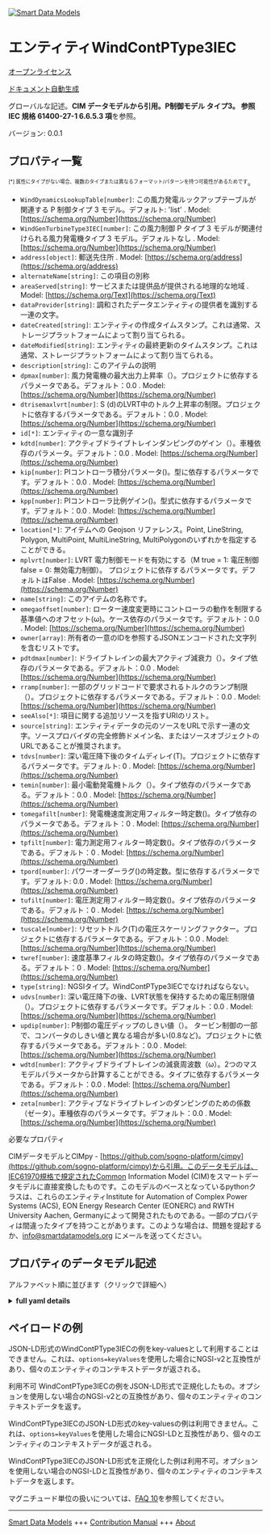<!-- 10-Header -->  
[![Smart Data Models](https://smartdatamodels.org/wp-content/uploads/2022/01/SmartDataModels_logo.png "Logo")](https://smartdatamodels.org)  
エンティティWindContPType3IEC  
=======================<!-- /10-Header -->  
<!-- 15-License -->  
[オープンライセンス](https://github.com/smart-data-models//dataModel.EnergyCIM/blob/master/WindContPType3IEC/LICENSE.md)  
[ドキュメント自動生成](https://docs.google.com/presentation/d/e/2PACX-1vTs-Ng5dIAwkg91oTTUdt8ua7woBXhPnwavZ0FxgR8BsAI_Ek3C5q97Nd94HS8KhP-r_quD4H0fgyt3/pub?start=false&loop=false&delayms=3000#slide=id.gb715ace035_0_60)  
<!-- /15-License -->  
<!-- 20-Description -->  
グローバルな記述。**CIM データモデルから引用。P制御モデル タイプ3。  参照IEC 規格 61400-27-1 6.6.5.3 項**を参照。  
バージョン: 0.0.1  
<!-- /20-Description -->  
<!-- 30-PropertiesList -->  

## プロパティ一覧  

<sup><sub>[*] 属性にタイプがない場合、複数のタイプまたは異なるフォーマット/パターンを持つ可能性があるためです</sub></sup>。  
- `WindDynamicsLookupTable[number]`: この風力発電ルックアップテーブルが関連する P 制御タイプ 3 モデル。デフォルト: 'list'  . Model: [https://schema.org/Number](https://schema.org/Number)- `WindGenTurbineType3IEC[number]`: この風力制御 P タイプ 3 モデルが関連付けられる風力発電機タイプ 3 モデル。デフォルトなし  . Model: [https://schema.org/Number](https://schema.org/Number)- `address[object]`: 郵送先住所  . Model: [https://schema.org/address](https://schema.org/address)- `alternateName[string]`: この項目の別称  - `areaServed[string]`: サービスまたは提供品が提供される地理的な地域  . Model: [https://schema.org/Text](https://schema.org/Text)- `dataProvider[string]`: 調和されたデータエンティティの提供者を識別する一連の文字。  - `dateCreated[string]`: エンティティの作成タイムスタンプ。これは通常、ストレージプラットフォームによって割り当てられる。  - `dateModified[string]`: エンティティの最終更新のタイムスタンプ。これは通常、ストレージプラットフォームによって割り当てられる。  - `description[string]`: このアイテムの説明  - `dpmax[number]`: 風力発電機の最大出力上昇率（）。プロジェクトに依存するパラメータである。デフォルト：0.0  . Model: [https://schema.org/Number](https://schema.org/Number)- `dtrisemaxlvrt[number]`: S (d)のLVRT中のトルク上昇率の制限。プロジェクトに依存するパラメータである。デフォルト：0.0  . Model: [https://schema.org/Number](https://schema.org/Number)- `id[*]`: エンティティの一意な識別子  - `kdtd[number]`: アクティブドライブトレインダンピングのゲイン（）。車種依存のパラメータ。デフォルト：0.0  . Model: [https://schema.org/Number](https://schema.org/Number)- `kip[number]`: PIコントローラ積分パラメータ()。型に依存するパラメータです。デフォルト：0.0  . Model: [https://schema.org/Number](https://schema.org/Number)- `kpp[number]`: PIコントローラ比例ゲイン()。型式に依存するパラメータです。デフォルト：0.0  . Model: [https://schema.org/Number](https://schema.org/Number)- `location[*]`: アイテムへの Geojson リファレンス。Point, LineString, Polygon, MultiPoint, MultiLineString, MultiPolygonのいずれかを指定することができる。  - `mplvrt[number]`: LVRT 電力制御モードを有効にする（M true = 1: 電圧制御 false = 0: 無効電力制御）。  プロジェクトに依存するパラメータです。デフォルトはFalse  . Model: [https://schema.org/Number](https://schema.org/Number)- `name[string]`: このアイテムの名称です。  - `omegaoffset[number]`: ローター速度変更時にコントローラの動作を制限する基準値へのオフセット(ω)。ケース依存のパラメータです。デフォルト：0.0  . Model: [https://schema.org/Number](https://schema.org/Number)- `owner[array]`: 所有者の一意のIDを参照するJSONエンコードされた文字列を含むリストです。  - `pdtdmax[number]`: ドライブトレインの最大アクティブ減衰力（）。タイプ依存のパラメータである。デフォルト：0.0  . Model: [https://schema.org/Number](https://schema.org/Number)- `rramp[number]`: 一部のグリッドコードで要求されるトルクのランプ制限（）。プロジェクトに依存するパラメータである。デフォルト：0.0  . Model: [https://schema.org/Number](https://schema.org/Number)- `seeAlso[*]`: 項目に関する追加リソースを指すURIのリスト。  - `source[string]`: エンティティデータの元のソースをURLで示す一連の文字。ソースプロバイダの完全修飾ドメイン名、またはソースオブジェクトのURLであることが推奨されます。  - `tdvs[number]`: 深い電圧降下後のタイムディレイ(T)。プロジェクトに依存するパラメータです。デフォルト: 0  . Model: [https://schema.org/Number](https://schema.org/Number)- `temin[number]`: 最小電動発電機トルク（）。タイプ依存のパラメータである。デフォルト：0.0  . Model: [https://schema.org/Number](https://schema.org/Number)- `tomegafilt[number]`: 発電機速度測定用フィルター時定数()。タイプ依存のパラメータである。デフォルト：0  . Model: [https://schema.org/Number](https://schema.org/Number)- `tpfilt[number]`: 電力測定用フィルター時定数()。タイプ依存のパラメータである。デフォルト：0  . Model: [https://schema.org/Number](https://schema.org/Number)- `tpord[number]`: パワーオーダーラグ()の時定数。型に依存するパラメータです。デフォルト: 0.0  . Model: [https://schema.org/Number](https://schema.org/Number)- `tufilt[number]`: 電圧測定用フィルター時定数()。タイプ依存のパラメータである。デフォルト：0  . Model: [https://schema.org/Number](https://schema.org/Number)- `tuscale[number]`: リセットトルク(T)の電圧スケーリングファクター。プロジェクトに依存するパラメータである。デフォルト：0.0  . Model: [https://schema.org/Number](https://schema.org/Number)- `twref[number]`: 速度基準フィルタの時定数()。タイプ依存のパラメータである。デフォルト：0  . Model: [https://schema.org/Number](https://schema.org/Number)- `type[string]`: NGSIタイプ。WindContPType3IECでなければならない。  - `udvs[number]`: 深い電圧降下の後、LVRT状態を保持するための電圧制限値（）。プロジェクトに依存するパラメータです。デフォルト：0.0  . Model: [https://schema.org/Number](https://schema.org/Number)- `updip[number]`: P制御の電圧ディップのしきい値（）。  タービン制御の一部で、コンバータのしきい値と異なる場合が多い(0.8など)。プロジェクトに依存するパラメータである。デフォルト：0.0  . Model: [https://schema.org/Number](https://schema.org/Number)- `wdtd[number]`: アクティブドライブトレインの減衰周波数（ω）。2つのマスモデルパラメータから計算することができる。タイプに依存するパラメータである。デフォルト：0.0  . Model: [https://schema.org/Number](https://schema.org/Number)- `zeta[number]`: アクティブなドライブトレインのダンピングのための係数（ゼータ）。車種依存のパラメータです。デフォルト：0.0  . Model: [https://schema.org/Number](https://schema.org/Number)<!-- /30-PropertiesList -->  
<!-- 35-RequiredProperties -->  
必要なプロパティ  
<!-- /35-RequiredProperties -->  
<!-- 40-RequiredProperties -->  
CIMデータモデルとCIMpy - [https://github.com/sogno-platform/cimpy](https://github.com/sogno-platform/cimpy)から引用。このデータモデルは、IEC61970規格で規定されたCommon Information Model (CIM)をスマートデータモデルに直接変換したものです。このモデルのベースとなっているpythonクラスは、これらのエンティティInstitute for Automation of Complex Power Systems (ACS), EON Energy Research Center (EONERC) and RWTH University Aachen, Germanyによって開発されたものである。一部のプロパティは間違ったタイプを持つことがあります。このような場合は、問題を提起するか、info@smartdatamodels.org にメールを送ってください。  
<!-- /40-RequiredProperties -->  
<!-- 50-DataModelHeader -->  
## プロパティのデータモデル記述  
アルファベット順に並びます（クリックで詳細へ）  
<!-- /50-DataModelHeader -->  
<!-- 60-ModelYaml -->  
<details><summary><strong>full yaml details</strong></summary>    
```yaml  
WindContPType3IEC:    
  description: 'Adapted from CIM data models. P control model Type 3.  Reference: IEC Standard 61400-27-1 Section 6.6.5.3.'    
  properties:    
    WindDynamicsLookupTable:    
      description: 'The P control type 3 model with which this wind dynamics lookup table is associated. Default: ''list'''    
      type: number    
      x-ngsi:    
        model: https://schema.org/Number    
        type: Property    
    WindGenTurbineType3IEC:    
      description: 'Wind turbine type 3 model with which this Wind control P type 3 model is associated. Default: None'    
      type: number    
      x-ngsi:    
        model: https://schema.org/Number    
        type: Property    
    address:    
      description: 'The mailing address'    
      properties:    
        addressCountry:    
          description: 'Property. The country. For example, Spain. Model:''https://schema.org/addressCountry'''    
          type: string    
        addressLocality:    
          description: 'Property. The locality in which the street address is, and which is in the region. Model:''https://schema.org/addressLocality'''    
          type: string    
        addressRegion:    
          description: 'Property. The region in which the locality is, and which is in the country. Model:''https://schema.org/addressRegion'''    
          type: string    
        postOfficeBoxNumber:    
          description: 'Property. The post office box number for PO box addresses. For example, 03578. Model:''https://schema.org/postOfficeBoxNumber'''    
          type: string    
        postalCode:    
          description: 'Property. The postal code. For example, 24004. Model:''https://schema.org/https://schema.org/postalCode'''    
          type: string    
        streetAddress:    
          description: 'Property. The street address. Model:''https://schema.org/streetAddress'''    
          type: string    
      type: object    
      x-ngsi:    
        model: https://schema.org/address    
        type: Property    
    alternateName:    
      description: 'An alternative name for this item'    
      type: string    
      x-ngsi:    
        type: Property    
    areaServed:    
      description: 'The geographic area where a service or offered item is provided'    
      type: string    
      x-ngsi:    
        model: https://schema.org/Text    
        type: Property    
    dataProvider:    
      description: 'A sequence of characters identifying the provider of the harmonised data entity.'    
      type: string    
      x-ngsi:    
        type: Property    
    dateCreated:    
      description: 'Entity creation timestamp. This will usually be allocated by the storage platform.'    
      format: date-time    
      type: string    
      x-ngsi:    
        type: Property    
    dateModified:    
      description: 'Timestamp of the last modification of the entity. This will usually be allocated by the storage platform.'    
      format: date-time    
      type: string    
      x-ngsi:    
        type: Property    
    description:    
      description: 'A description of this item'    
      type: string    
      x-ngsi:    
        type: Property    
    dpmax:    
      description: 'Maximum wind turbine power ramp rate (). It is project dependent parameter. Default: 0.0'    
      type: number    
      x-ngsi:    
        model: https://schema.org/Number    
        type: Property    
    dtrisemaxlvrt:    
      description: 'Limitation of torque rise rate during LVRT for S (d). It is project dependent parameter. Default: 0.0'    
      type: number    
      x-ngsi:    
        model: https://schema.org/Number    
        type: Property    
    id:    
      anyOf: &windcontptype3iec_-_properties_-_owner_-_items_-_anyof    
        - description: 'Property. Identifier format of any NGSI entity'    
          maxLength: 256    
          minLength: 1    
          pattern: ^[\w\-\.\{\}\$\+\*\[\]`|~^@!,:\\]+$    
          type: string    
        - description: 'Property. Identifier format of any NGSI entity'    
          format: uri    
          type: string    
      description: 'Unique identifier of the entity'    
      x-ngsi:    
        type: Property    
    kdtd:    
      description: 'Gain for active drive train damping (). It is type dependent parameter. Default: 0.0'    
      type: number    
      x-ngsi:    
        model: https://schema.org/Number    
        type: Property    
    kip:    
      description: 'PI controller integration parameter (). It is type dependent parameter. Default: 0.0'    
      type: number    
      x-ngsi:    
        model: https://schema.org/Number    
        type: Property    
    kpp:    
      description: 'PI controller proportional gain (). It is type dependent parameter. Default: 0.0'    
      type: number    
      x-ngsi:    
        model: https://schema.org/Number    
        type: Property    
    location:    
      description: 'Geojson reference to the item. It can be Point, LineString, Polygon, MultiPoint, MultiLineString or MultiPolygon'    
      oneOf:    
        - description: 'GeoProperty. Geojson reference to the item. Point'    
          properties:    
            bbox:    
              items:    
                type: number    
              minItems: 4    
              type: array    
            coordinates:    
              items:    
                type: number    
              minItems: 2    
              type: array    
            type:    
              enum:    
                - Point    
              type: string    
          required:    
            - type    
            - coordinates    
          title: 'GeoJSON Point'    
          type: object    
        - description: 'GeoProperty. Geojson reference to the item. LineString'    
          properties:    
            bbox:    
              items:    
                type: number    
              minItems: 4    
              type: array    
            coordinates:    
              items:    
                items:    
                  type: number    
                minItems: 2    
                type: array    
              minItems: 2    
              type: array    
            type:    
              enum:    
                - LineString    
              type: string    
          required:    
            - type    
            - coordinates    
          title: 'GeoJSON LineString'    
          type: object    
        - description: 'GeoProperty. Geojson reference to the item. Polygon'    
          properties:    
            bbox:    
              items:    
                type: number    
              minItems: 4    
              type: array    
            coordinates:    
              items:    
                items:    
                  items:    
                    type: number    
                  minItems: 2    
                  type: array    
                minItems: 4    
                type: array    
              type: array    
            type:    
              enum:    
                - Polygon    
              type: string    
          required:    
            - type    
            - coordinates    
          title: 'GeoJSON Polygon'    
          type: object    
        - description: 'GeoProperty. Geojson reference to the item. MultiPoint'    
          properties:    
            bbox:    
              items:    
                type: number    
              minItems: 4    
              type: array    
            coordinates:    
              items:    
                items:    
                  type: number    
                minItems: 2    
                type: array    
              type: array    
            type:    
              enum:    
                - MultiPoint    
              type: string    
          required:    
            - type    
            - coordinates    
          title: 'GeoJSON MultiPoint'    
          type: object    
        - description: 'GeoProperty. Geojson reference to the item. MultiLineString'    
          properties:    
            bbox:    
              items:    
                type: number    
              minItems: 4    
              type: array    
            coordinates:    
              items:    
                items:    
                  items:    
                    type: number    
                  minItems: 2    
                  type: array    
                minItems: 2    
                type: array    
              type: array    
            type:    
              enum:    
                - MultiLineString    
              type: string    
          required:    
            - type    
            - coordinates    
          title: 'GeoJSON MultiLineString'    
          type: object    
        - description: 'GeoProperty. Geojson reference to the item. MultiLineString'    
          properties:    
            bbox:    
              items:    
                type: number    
              minItems: 4    
              type: array    
            coordinates:    
              items:    
                items:    
                  items:    
                    items:    
                      type: number    
                    minItems: 2    
                    type: array    
                  minItems: 4    
                  type: array    
                type: array    
              type: array    
            type:    
              enum:    
                - MultiPolygon    
              type: string    
          required:    
            - type    
            - coordinates    
          title: 'GeoJSON MultiPolygon'    
          type: object    
      x-ngsi:    
        type: GeoProperty    
    mplvrt:    
      description: 'Enable LVRT power control mode (M true = 1: voltage control false = 0: reactive power control.  It is project dependent parameter. Default: False'    
      type: number    
      x-ngsi:    
        model: https://schema.org/Number    
        type: Property    
    name:    
      description: 'The name of this item.'    
      type: string    
      x-ngsi:    
        type: Property    
    omegaoffset:    
      description: 'Offset to reference value that limits controller action during rotor speed changes (omega). It is case dependent parameter. Default: 0.0'    
      type: number    
      x-ngsi:    
        model: https://schema.org/Number    
        type: Property    
    owner:    
      description: 'A List containing a JSON encoded sequence of characters referencing the unique Ids of the owner(s)'    
      items:    
        anyOf: *windcontptype3iec_-_properties_-_owner_-_items_-_anyof    
        description: 'Property. Unique identifier of the entity'    
      type: array    
      x-ngsi:    
        type: Property    
    pdtdmax:    
      description: 'Maximum active drive train damping power (). It is type dependent parameter. Default: 0.0'    
      type: number    
      x-ngsi:    
        model: https://schema.org/Number    
        type: Property    
    rramp:    
      description: 'Ramp limitation of torque, required in some grid codes (). It is project dependent parameter. Default: 0.0'    
      type: number    
      x-ngsi:    
        model: https://schema.org/Number    
        type: Property    
    seeAlso:    
      description: 'list of uri pointing to additional resources about the item'    
      oneOf:    
        - items:    
            format: uri    
            type: string    
          minItems: 1    
          type: array    
        - format: uri    
          type: string    
      x-ngsi:    
        type: Property    
    source:    
      description: 'A sequence of characters giving the original source of the entity data as a URL. Recommended to be the fully qualified domain name of the source provider, or the URL to the source object.'    
      type: string    
      x-ngsi:    
        type: Property    
    tdvs:    
      description: 'Timedelay after deep voltage sags (T). It is project dependent parameter. Default: 0'    
      type: number    
      x-ngsi:    
        model: https://schema.org/Number    
        type: Property    
    temin:    
      description: 'Minimum electrical generator torque (). It is type dependent parameter. Default: 0.0'    
      type: number    
      x-ngsi:    
        model: https://schema.org/Number    
        type: Property    
    tomegafilt:    
      description: 'Filter time constant for generator speed measurement (). It is type dependent parameter. Default: 0'    
      type: number    
      x-ngsi:    
        model: https://schema.org/Number    
        type: Property    
    tpfilt:    
      description: 'Filter time constant for power measurement (). It is type dependent parameter. Default: 0'    
      type: number    
      x-ngsi:    
        model: https://schema.org/Number    
        type: Property    
    tpord:    
      description: 'Time constant in power order lag (). It is type dependent parameter. Default: 0.0'    
      type: number    
      x-ngsi:    
        model: https://schema.org/Number    
        type: Property    
    tufilt:    
      description: 'Filter time constant for voltage measurement (). It is type dependent parameter. Default: 0'    
      type: number    
      x-ngsi:    
        model: https://schema.org/Number    
        type: Property    
    tuscale:    
      description: 'Voltage scaling factor of reset-torque (T). It is project dependent parameter. Default: 0.0'    
      type: number    
      x-ngsi:    
        model: https://schema.org/Number    
        type: Property    
    twref:    
      description: 'Time constant in speed reference filter (). It is type dependent parameter. Default: 0'    
      type: number    
      x-ngsi:    
        model: https://schema.org/Number    
        type: Property    
    type:    
      description: 'NGSI type. It has to be WindContPType3IEC'    
      enum:    
        - WindContPType3IEC    
      type: string    
      x-ngsi:    
        type: Property    
    udvs:    
      description: 'Voltage limit for hold LVRT status after deep voltage sags (). It is project dependent parameter. Default: 0.0'    
      type: number    
      x-ngsi:    
        model: https://schema.org/Number    
        type: Property    
    updip:    
      description: 'Voltage dip threshold for P-control ().  Part of turbine control, often different (e.g 0.8) from converter thresholds. It is project dependent parameter. Default: 0.0'    
      type: number    
      x-ngsi:    
        model: https://schema.org/Number    
        type: Property    
    wdtd:    
      description: 'Active drive train damping frequency (omega). It can be calculated from two mass model parameters. It is type dependent parameter. Default: 0.0'    
      type: number    
      x-ngsi:    
        model: https://schema.org/Number    
        type: Property    
    zeta:    
      description: 'Coefficient for active drive train damping (zeta). It is type dependent parameter. Default: 0.0'    
      type: number    
      x-ngsi:    
        model: https://schema.org/Number    
        type: Property    
  required: []    
  type: object    
  x-derived-from: ""    
  x-disclaimer: 'Redistribution and use in source and binary forms, with or without modification, are permitted  provided that the license conditions are met. Copyleft (c) 2021 Contributors to Smart Data Models Program'    
  x-license-url: https://github.com/smart-data-models/dataModel.EnergyCIM/blob/master/WindContPType3IEC/LICENSE.md    
  x-model-schema: https://smart-data-models.github.io/dataModels.CIMEnergyClasses/WindContPType3IEC/schema.json    
  x-model-tags: ""    
  x-version: 0.0.1    
```  
</details>    
<!-- /60-ModelYaml -->  
<!-- 70-MiddleNotes -->  
<!-- /70-MiddleNotes -->  
<!-- 80-Examples -->  
## ペイロードの例  
JSON-LD形式のWindContPType3IECの例をkey-valuesとして利用することはできません。これは、`options=keyValues`を使用した場合にNGSI-v2と互換性があり、個々のエンティティのコンテキストデータが返される。  
利用不可 WindContPType3IECの例をJSON-LD形式で正規化したもの。オプションを使用しない場合のNGSI-v2との互換性があり、個々のエンティティのコンテキストデータを返す。  
WindContPType3IECのJSON-LD形式のkey-valuesの例は利用できません。これは、`options=keyValues`を使用した場合にNGSI-LDと互換性があり、個々のエンティティのコンテキストデータが返される。  
WindContPType3IECのJSON-LD形式を正規化した例は利用不可。オプションを使用しない場合のNGSI-LDと互換性があり、個々のエンティティのコンテキストデータを返します。  
<!-- /80-Examples -->  
<!-- 90-FooterNotes -->  
<!-- /90-FooterNotes -->  
<!-- 95-Units -->  
マグニチュード単位の扱いについては、[FAQ 10](https://smartdatamodels.org/index.php/faqs/)を参照してください。  
<!-- /95-Units -->  
<!-- 97-LastFooter -->  
---  
[Smart Data Models](https://smartdatamodels.org) +++ [Contribution Manual](https://bit.ly/contribution_manual) +++ [About](https://bit.ly/Introduction_SDM)<!-- /97-LastFooter -->  
